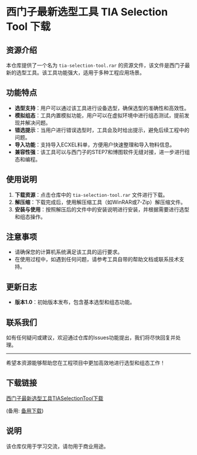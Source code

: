 # 西门子最新选型工具 TIA Selection Tool 下载

## 资源介绍

本仓库提供了一个名为 `tia-selection-tool.rar` 的资源文件，该文件是西门子最新的选型工具。该工具功能强大，适用于多种工程应用场景。

## 功能特点

- **选型支持**：用户可以通过该工具进行设备选型，确保选型的准确性和高效性。
- **模拟组态**：工具内置模拟功能，用户可以在虚拟环境中进行组态测试，提前发现并解决问题。
- **错选提示**：当用户进行错误选型时，工具会及时给出提示，避免后续工程中的问题。
- **导入功能**：支持导入ECXEL料单，方便用户快速整理和导入物料信息。
- **兼容性强**：该工具可以与西门子的STEP7和博图软件无缝对接，进一步进行组态和编程。

## 使用说明

1. **下载资源**：点击仓库中的 `tia-selection-tool.rar` 文件进行下载。
2. **解压缩**：下载完成后，使用解压缩工具（如WinRAR或7-Zip）解压缩文件。
3. **安装与使用**：按照解压后的文件中的安装说明进行安装，并根据需要进行选型和组态操作。

## 注意事项

- 请确保您的计算机系统满足该工具的运行要求。
- 在使用过程中，如遇到任何问题，请参考工具自带的帮助文档或联系技术支持。

## 更新日志

- **版本1.0**：初始版本发布，包含基本选型和组态功能。

## 联系我们

如有任何疑问或建议，欢迎通过仓库的Issues功能提出，我们将尽快回复并处理。

---

希望本资源能够帮助您在工程项目中更加高效地进行选型和组态工作！

## 下载链接
[西门子最新选型工具TIASelectionTool下载]() 

(备用: [备用下载](https://pan.baidu.com/s/1IqtYq6EhUXuGsIAvAVFtpg?pwd=1234))

## 说明

该仓库仅用于学习交流，请勿用于商业用途。
